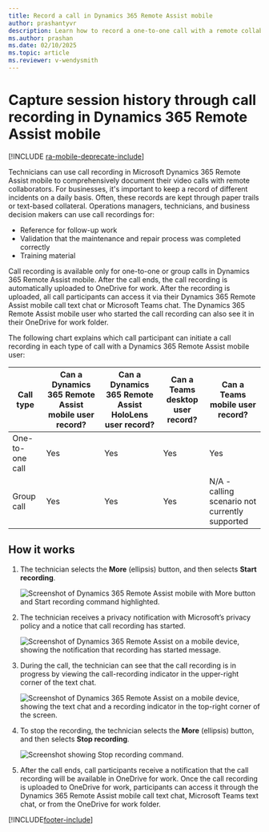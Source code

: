 ```yaml
---
title: Record a call in Dynamics 365 Remote Assist mobile
author: prashantyvr
description: Learn how to record a one-to-one call with a remote collaborator in Dynamics 365 Remote Assist mobile. 
ms.author: prashan
ms.date: 02/10/2025
ms.topic: article
ms.reviewer: v-wendysmith
---
```


# Capture session history through call recording in Dynamics 365 Remote Assist mobile

[!INCLUDE [ra-mobile-deprecate-include](../../includes/ra-mobile-deprecate.md)]

Technicians can use call recording in Microsoft Dynamics 365 Remote Assist mobile to comprehensively document their video calls with remote collaborators. For businesses, it's important to keep a record of different incidents on a daily basis. Often, these records are kept through paper trails or text-based collateral. Operations managers, technicians, and business decision makers can use call recordings for:

- Reference for follow-up work
- Validation that the maintenance and repair process was completed correctly
- Training material

Call recording is available only for one-to-one or group calls in Dynamics 365 Remote Assist mobile. After the call ends, the call recording is automatically uploaded to OneDrive for work. After the recording is uploaded, all call participants can access it via their Dynamics 365 Remote Assist mobile call text chat or  Microsoft Teams chat. The Dynamics 365 Remote Assist mobile user who started the call recording can also see it in their OneDrive for work folder.

The following chart explains which call participant can initiate a call recording in each type of call with a Dynamics 365 Remote Assist mobile user:

| Call type|Can a Dynamics 365 Remote Assist mobile user record?     |Can a Dynamics 365 Remote Assist HoloLens user record?     | Can a Teams desktop user record? |  Can a Teams mobile user record?  |  
|---|---|---|---|---|
|  One-to-one call |  Yes |  Yes |  Yes | Yes |
|  Group call |  Yes | Yes | Yes | N/A - calling scenario not currently supported |  

## How it works

1. The technician selects the **More** (ellipsis) button, and then selects **Start recording**.

    ![Screenshot of Dynamics 365 Remote Assist mobile with More button and Start recording command highlighted.](./media/call-recording-1.jpg)

2. The technician receives a privacy notification with Microsoft’s privacy policy and a notice that call recording has started. 

    ![Screenshot of Dynamics 365 Remote Assist on a mobile device, showing the notification that recording has started message.](./media/call-recording-2.jpg)

3. During the call, the technician can see that the call recording is in progress by viewing the call-recording indicator in the upper-right corner of the text chat.

    ![Screenshot of Dynamics 365 Remote Assist on a mobile device, showing the text chat and a recording indicator in the top-right corner of the screen.](./media/call-recording-3.jpg)

4. To stop the recording, the technician selects the **More** (ellipsis) button, and then selects **Stop recording**. 

    ![Screenshot showing Stop recording command.](./media/record-calls-stop-recording.jpg)

5. After the call ends, call participants receive a notification that the call recording will be available in OneDrive for work. Once the call recording is uploaded to OneDrive for work, participants can access it through the Dynamics 365 Remote Assist mobile call text chat, Microsoft Teams text chat, or from the OneDrive for work folder.

[!INCLUDE[footer-include](../../includes/footer-banner.md)]
